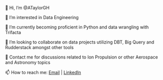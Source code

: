 👋 Hi, I’m @ATaylorGH

👀 I’m interested in Data Engineering 

🌱 I’m currently becoming proficient in Python and data wrangling with Trifacta

💞️ I’m looking to collaborate on data projects utilizing DBT, Big Query and Rudderstack amongst other tools

🚀 Contact me for discussions related to Ion Propulsion or other Aerospace and Astronomy topics

📫 How to reach me: <a href = "mailto: ameedtaylor@gmail.com">Email</a> |  <a href = "www.linkedin.com/in/ameedtaylor">LinkedIn</a>
